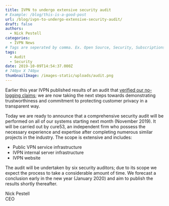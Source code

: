 ```yaml
---
title: IVPN to undergo extensive security audit
# Example: /blog/this-is-a-good-post
url: /blog/ivpn-to-undergo-extensive-security-audit/
draft: false
authors:
  - Nick Pestell
categories:
  - IVPN News
# Tags are seperated by comma. Ex. Open Source, Security, Subscriptions
tags:
  - Audit
  - Security
date: 2019-10-09T14:54:37.000Z
# 740px X 740px
thumbnailImage: /images-static/uploads/audit.png
---
```

Earlier this year IVPN published results of an audit that [verified our no-logging claims][1]; we are now taking the next steps towards demonstrating trustworthiness and commitment to protecting customer privacy in a transparent way. 

Today we are ready to announce that a comprehensive security audit will be performed on all of our systems starting next month (November 2019). It will be carried out by cure53, an independent firm who possess the necessary experience and expertise after completing numerous similar projects in the industry. The scope is extensive and includes:

  * Public VPN service infrastructure
  * IVPN internal server infrastructure
  * IVPN website

The audit will be undertaken by six security auditors; due to its scope we expect the process to take a considerable amount of time. We forecast a conclusion early in the new year (January 2020) and aim to publish the results shortly thereafter.

Nick Pestell  
CEO

 [1]: /blog/ivpn-no-logging-claim-verified-by-independent-audit/